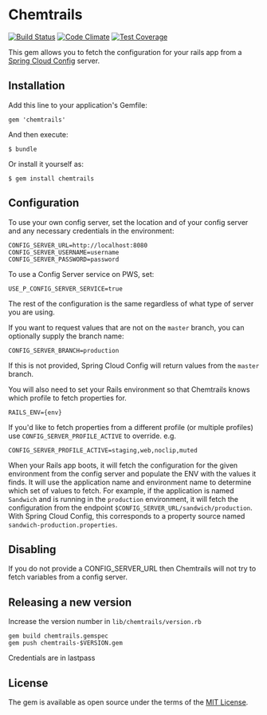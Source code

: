 # Chemtrails

[![Build Status](https://travis-ci.org/pivotal/chemtrails.svg?branch=master)](https://travis-ci.org/pivotal/chemtrails)
[![Code Climate](https://codeclimate.com/github/pivotal/chemtrails/badges/gpa.svg)](https://codeclimate.com/github/pivotal/chemtrails)
[![Test Coverage](https://codeclimate.com/github/pivotal/chemtrails/badges/coverage.svg)](https://codeclimate.com/github/pivotal/chemtrails/coverage)

This gem allows you to fetch the configuration for your rails app from a [Spring Cloud Config](http://cloud.spring.io/spring-cloud-config) server. 

## Installation

Add this line to your application's Gemfile:

    gem 'chemtrails'

And then execute:

    $ bundle

Or install it yourself as:

    $ gem install chemtrails

## Configuration

To use your own config server, set the location and of your config server and any necessary credentials in the environment:

    CONFIG_SERVER_URL=http://localhost:8080
    CONFIG_SERVER_USERNAME=username
    CONFIG_SERVER_PASSWORD=password
    
To use a Config Server service on PWS, set:

    USE_P_CONFIG_SERVER_SERVICE=true
    
The rest of the configuration is the same regardless of what type of server you are using.

If you want to request values that are not on the `master` branch, you can optionally supply the branch name:

    CONFIG_SERVER_BRANCH=production

If this is not provided, Spring Cloud Config will return values from the `master` branch.

You will also need to set your Rails environment so that Chemtrails knows which profile to fetch properties for.

    RAILS_ENV={env}
    
If you'd like to fetch properties from a different profile (or multiple profiles) use `CONFIG_SERVER_PROFILE_ACTIVE` to override. e.g.

    CONFIG_SERVER_PROFILE_ACTIVE=staging,web,noclip,muted
    
When your Rails app boots, it will fetch the configuration for the given environment from the config server and populate
the ENV with the values it finds. It will use the application name and environment name to determine which set of values
to fetch. For example, if the application is named `Sandwich` and is running in the `production` environment, it will fetch
the configuration from the endpoint `$CONFIG_SERVER_URL/sandwich/production`. With Spring Cloud Config, this corresponds
to a property source named `sandwich-production.properties`.

## Disabling

If you do not provide a CONFIG_SERVER_URL then Chemtrails will not try to fetch variables from a config server.

## Releasing a new version
Increase the version number in `lib/chemtrails/version.rb`

    gem build chemtrails.gemspec
    gem push chemtrails-$VERSION.gem
    
Credentials are in lastpass

## License

The gem is available as open source under the terms of the [MIT License](http://opensource.org/licenses/MIT).
